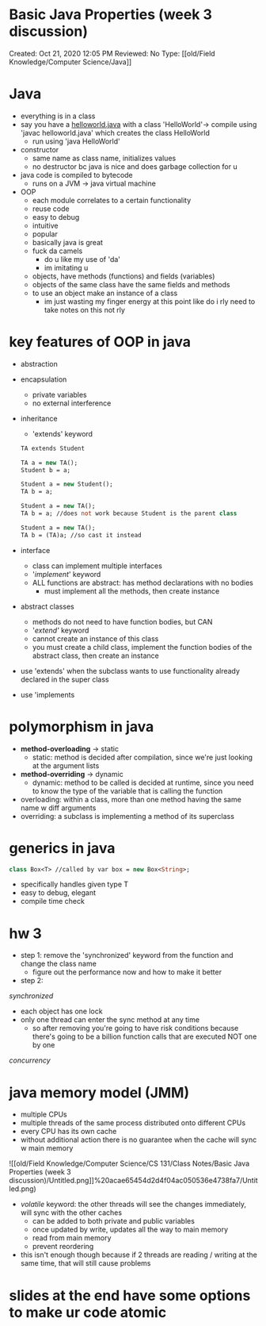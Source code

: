 # Basic Java Properties (week 3 discussion)

Created: Oct 21, 2020 12:05 PM
Reviewed: No
Type: [[old/Field Knowledge/Computer Science/Java]]

# Java

- everything is in a class
- say you have a [helloworld.java](http://helloworld.java) with a class 'HelloWorld'→ compile using 'javac helloworld.java' which creates the class HelloWorld
    - run using 'java HelloWorld'
- constructor
    - same name as class name, initializes values
    - no destructor bc java is nice and does garbage collection for u
- java code is compiled to bytecode
    - runs on a JVM → java virtual machine
- OOP
    - each module correlates to a certain functionality
    - reuse code
    - easy to debug
    - intuitive
    - popular
    - basically java is great
    - fuck da camels
        - do u like my use of 'da'
        - im imitating u
    - objects, have methods (functions) and fields (variables)
    - objects of the same class have the same fields and methods
    - to use an object make an instance of a class
        - im just wasting my finger energy at this point like do i rly need to take notes on this not rly

# key features of OOP in java

- abstraction
- encapsulation
    - private variables
    - no external interference
- inheritance
    - 'extends' keyword

    ```ocaml
    TA extends Student

    TA a = new TA();
    Student b = a;

    Student a = new Student();
    TA b = a;

    Student a = new TA();
    TA b = a; //does not work because Student is the parent class 

    Student a = new TA();
    TA b = (TA)a; //so cast it instead
    ```

- interface
    - class can implement multiple interfaces
    - '*implement*' keyword
    - ALL functions are abstract: has method declarations with no bodies
        - must implement all the methods, then create instance
- abstract classes
    - methods do not need to have function bodies, but CAN
    - '*extend'* keyword
    - cannot create an instance of this class
    - you must create a child class, implement the function bodies of the abstract class, then create an instance
- use 'extends' when the subclass wants to use functionality already declared in the super class
- use 'implements

# polymorphism in java

- **method-overloading** → static
    - static: method is decided after compilation, since we're just looking at the argument lists
- **method-overriding** → dynamic
    - dynamic: method to be called is decided at runtime, since you need to know the type of the variable that is calling the function
- overloading: within a class, more than one method having the same name w diff arguments
- overriding: a subclass is implementing a method of its superclass

# generics in java

```ocaml
class Box<T> //called by var box = new Box<String>;
```

- specifically handles given type T
- easy to debug, elegant
- compile time check

# hw 3

- step 1: remove the 'synchronized' keyword from the function and change the class name
    - figure out the performance now and how to make it better
- step 2:

*synchronized*

- each object has one lock
- only one thread can enter the sync method at any time
    - so after removing you're going to have risk conditions because there's going to be a billion function calls that are executed NOT one by one

*concurrency*

# java memory model (JMM)

- multiple CPUs
- multiple threads of the same process distributed onto different CPUs
- every CPU has its own cache
- without additional action there is no guarantee when the cache will sync w main memory

![[old/Field Knowledge/Computer Science/CS 131/Class Notes/Basic Java Properties (week 3 discussion)/Untitled.png]]%20acae65454d2d4f04ac050536e4738fa7/Untitled.png)

- *volatile* keyword: the other threads will see the changes immediately, will sync with the other caches
    - can be added to both private and public variables
    - once updated by write, updates all the way to main memory
    - read from main memory
    - prevent reordering
- this isn't enough though because if 2 threads are reading / writing at the same time, that will still cause problems

# slides at the end have some options to make ur code atomic